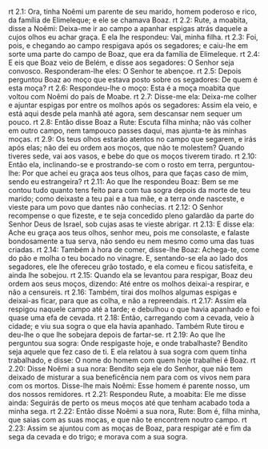 rt 2.1: Ora, tinha Noêmi um parente de seu marido, homem poderoso e rico, da família de Elimeleque; e ele se chamava Boaz.
rt 2.2: Rute, a moabita, disse a Noêmi: Deixa-me ir ao campo a apanhar espigas atrás daquele a cujos olhos eu achar graça. E ela lhe respondeu: Vai, minha filha.
rt 2.3: Foi, pois, e chegando ao campo respigava após os segadores; e caiu-lhe em sorte uma parte do campo de Boaz, que era da família de Elimeleque.
rt 2.4: E eis que Boaz veio de Belém, e disse aos segadores: O Senhor seja convosco. Responderam-lhe eles: O Senhor te abençoe.
rt 2.5: Depois perguntou Boaz ao moço que estava posto sobre os segadores: De quem é esta moça?
rt 2.6: Respondeu-lhe o moço: Esta é a moça moabita que voltou com Noêmi do país de Moabe.
rt 2.7: Disse-me ela: Deixa-me colher e ajuntar espigas por entre os molhos após os segadores: Assim ela veio, e está aqui desde pela manhã até agora, sem descansar nem sequer um pouco.
rt 2.8: Então disse Boaz a Rute: Escuta filha minha; não vás colher em outro campo, nem tampouco passes daqui, mas ajunta-te às minhas moças.
rt 2.9: Os teus olhos estarão atentos no campo que segarem, e irás após elas; não dei eu ordem aos moços, que não te molestem? Quando tiveres sede, vai aos vasos, e bebe do que os moços tiverem tirado.
rt 2.10: Então ela, inclinando-se e prostrando-se com o rosto em terra, perguntou-lhe: Por que achei eu graça aos teus olhos, para que faças caso de mim, sendo eu estrangeira?
rt 2.11: Ao que lhe respondeu Boaz: Bem se me contou tudo quanto tens feito para com tua sogra depois da morte de teu marido; como deixaste a teu pai e a tua mãe, e a terra onde nasceste, e vieste para um povo que dantes não conhecias.
rt 2.12: O Senhor recompense o que fizeste, e te seja concedido pleno galardão da parte do Senhor Deus de Israel, sob cujas asas te vieste abrigar.
rt 2.13: E disse ela: Ache eu graça aos teus olhos, senhor meu, pois me consolaste, e falaste bondosamente a tua serva, não sendo eu nem mesmo como uma das tuas criadas.
rt 2.14: Também à hora de comer, disse-lhe Boaz: Achega-te, come do pão e molha o teu bocado no vinagre. E, sentando-se ela ao lado dos segadores, ele lhe ofereceu grão tostado, e ela comeu e ficou satisfeita, e ainda lhe sobejou.
rt 2.15: Quando ela se levantou para respigar, Boaz deu ordem aos seus moços, dizendo: Até entre os molhos deixai-a respirar, e não a censureis.
rt 2.16: Também, tirai dos molhos algumas espigas e deixai-as ficar, para que as colha, e não a repreendais.
rt 2.17: Assim ela respigou naquele campo até a tarde; e debulhou o que havia apanhado e foi quase uma efa de cevada.
rt 2.18: Então, carregando com a cevada, veio à cidade; e viu sua sogra o que ela havia apanhado. Também Rute tirou e deu-lhe o que lhe sobejara depois de fartar-se.
rt 2.19: Ao que lhe perguntou sua sogra: Onde respigaste hoje, e onde trabalhaste? Bendito seja aquele que fez caso de ti. E ela relatou à sua sogra com quem tinha trabalhado, e disse: O nome do homem com quem hoje trabalhei é Boaz.
rt 2.20: Disse Noêmi a sua nora: Bendito seja ele do Senhor, que não tem deixado de misturar a sua beneficência nem para com os vivos nem para com os mortos. Disse-lhe mais Noêmi: Esse homem é parente nosso, um dos nossos remidores.
rt 2.21: Respondeu Rute, a moabita: Ele me disse ainda: Seguirás de perto os meus moços até que tenham acabado toda a minha sega.
rt 2.22: Então disse Noêmi a sua nora, Rute: Bom é, filha minha, que saias com as suas moças, e que não te encontrem noutro campo.
rt 2.23: Assim se ajuntou com as moças de Boaz, para respigar até e fim da sega da cevada e do trigo; e morava com a sua sogra.
